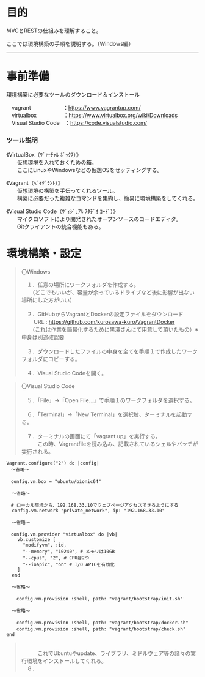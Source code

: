# 目的
MVCとRESTの仕組みを理解すること。

ここでは環境構築の手順を説明する。（Windows編）

***
# 事前準備
環境構築に必要なツールのダウンロード＆インストール

　vagrant　　　　　　：https://www.vagrantup.com/ <br>
　virtualbox　　　　　：https://www.virtualbox.org/wiki/Downloads <br>
　Visual Studio Code　：https://code.visualstudio.com/ <br>

 ### ツール説明
 
  《VirtualBox（ｳﾞｧｰﾁｬﾙ ﾎﾞｯｸｽ）》<br>
  　　仮想環境を入れておくための箱。<br>
  　　ここにLinuxやWindowsなどの仮想OSをセッティングする。<br>
  
  《Vagrant（ﾍﾞｲｸﾞﾗﾝﾄ）》<br>
  　　仮想環境の構築を手伝ってくれるツール。<br>
  　　構築に必要だった複雑なコマンドを集約し、簡易に環境構築をしてくれる。<br>
     
   《Visual Studio Code（ｳﾞｨｼﾞｭｱﾙ ｽﾀﾁﾞｵ ｺｰﾄﾞ）》<br>
   　　マイクロソフトにより開発されたオープンソースのコードエディタ。<br>
   　　Gitクライアントの統合機能もある。<br>
      
# 環境構築・設定 <br>

>〇Windows <br>
>
>　１．任意の場所にワークフォルダを作成する。<br>
>　　（どこでもいいが、容量が余っているドライブなど後に影響が出ない場所にした方がいい）<br>
> <br>
>　２．GitHubからVagrantとDockerの設定ファイルをダウンロード<br>
>　　 URL : https://github.com/kurosawa-kuro/VagrantDocker <br>
>　　（これは作業を簡易化するために黒澤さんにて用意して頂いたもの）※中身は別途確認要 <br>
> <br>
>　３．ダウンロードしたファイルの中身を全てを手順１で作成したワークフォルダにコピーする。<br>
> <br>
>　４．Visual Studio Codeを開く。
>　<br>


>〇Visual Studio Code <br>
> <br>
>　５．「File」→「Open File...」で手順１のワークフォルダを選択する。<br>
> <br>
>　６．「Terminal」→「New Terminal」を選択肢、ターミナルを起動する。 <br>
> <br>
>　７．ターミナルの画面にて「vagrant up」を実行する。<br>
>　　　この時、Vagrantfileを読み込み、記載されているシェルやバッチが実行される。<br>
```
Vagrant.configure("2") do |config|
　～省略～

　config.vm.box = "ubuntu/bionic64"
  
  ～省略～

　# ローカル環境から、192.168.33.10でウェブページアクセスできるようにする
  config.vm.network "private_network", ip: "192.168.33.10"

  ～省略～

　config.vm.provider "virtualbox" do |vb|
    vb.customize [
      "modifyvm", :id,
      "--memory", "10240", # メモリは10GB
      "--cpus", "2", # CPUは2つ
      "--ioapic", "on" # I/O APICを有効化
    ]
  end

  ～省略～
  
  　config.vm.provision :shell, path: "vagrant/bootstrap/init.sh"
  
  ～省略～

  　config.vm.provision :shell, path: "vagrant/bootstrap/docker.sh"
  　config.vm.provision :shell, path: "vagrant/bootstrap/check.sh"
end

```
> <br>
>　　　これでUbuntuやupdate、ライブラリ、ミドルウェア等の諸々の実行環境をインストールしてくれる。
> <br>
>　８．




>



    　
